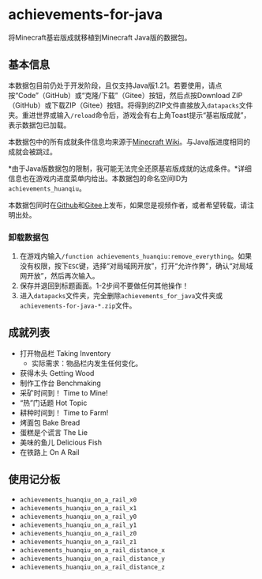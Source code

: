 # achievements-for-java

将Minecraft基岩版成就移植到Minecraft Java版的数据包。

## 基本信息

本数据包目前仍处于开发阶段，且仅支持Java版1.21。若要使用，请点按“Code”（GitHub）或“克隆/下载”（Gitee）按钮，然后点按Download ZIP（GitHub）或下载ZIP（Gitee）按钮。将得到的ZIP文件直接放入`datapacks`文件夹。重进世界或输入`/reload`命令后，游戏会有右上角Toast提示“基岩版成就”，表示数据包已加载。

本数据包中的所有成就条件信息均来源于[Minecraft Wiki](https://zh.minecraft.wiki)。与Java版进度相同的成就会被跳过。

*由于Java版数据包的限制，我可能无法完全还原基岩版成就的达成条件。*详细信息也在游戏内进度菜单内给出。本数据包的命名空间ID为`achievements_huanqiu`。

本数据包同时在[Github](https://github.com/huanqiugame/achievements-for-java/)和[Gitee](https://gitee.com/huan-qiu/achievements-for-java/)上发布，如果您是视频作者，或者希望转载，请注明出处。

### 卸载数据包

1. 在游戏内输入`/function achievements_huanqiu:remove_everything`。如果没有权限，按下`ESC`键，选择“对局域网开放”，打开“允许作弊”，确认“对局域网开放”，然后再次输入。
2. 保存并退回到标题画面。1-2步间不要做任何其他操作！
3. 进入`datapacks`文件夹，完全删除`achievements_for_java`文件夹或`achievements-for-java-*.zip`文件。

## 成就列表

- 打开物品栏 Taking Inventory
    - 实际需求：物品栏内发生任何变化。
- 获得木头 Getting Wood
- 制作工作台 Benchmaking
- 采矿时间到！ Time to Mine!
- “热”门话题 Hot Topic
- 耕种时间到！ Time to Farm!
- 烤面包 Bake Bread
- 蛋糕是个谎言 The Lie
- 美味的鱼儿 Delicious Fish
- 在铁路上 On A Rail

## 使用记分板

- `achievements_huanqiu_on_a_rail_x0`
- `achievements_huanqiu_on_a_rail_x1`
- `achievements_huanqiu_on_a_rail_y0`
- `achievements_huanqiu_on_a_rail_y1`
- `achievements_huanqiu_on_a_rail_z0`
- `achievements_huanqiu_on_a_rail_z1`
- `achievements_huanqiu_on_a_rail_distance_x`
- `achievements_huanqiu_on_a_rail_distance_y`
- `achievements_huanqiu_on_a_rail_distance_z`
